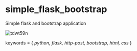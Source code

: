 # simple_flask_bootstrap
Simple flask and bootstrap application

![tdwt59n](https://user-images.githubusercontent.com/24205488/51689548-30f11580-1ff7-11e9-8ae8-62ea464159e4.png)

keywords = { <i> python, flask, http-post, bootstrap, html, css </i>}



